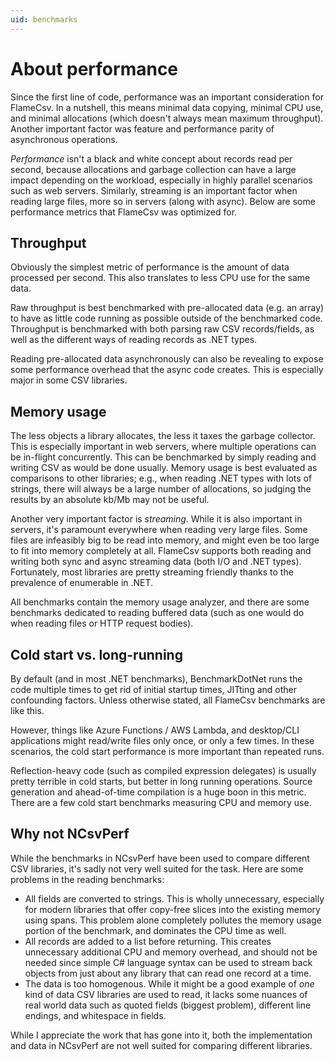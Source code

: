 ```yaml
---
uid: benchmarks
---
```


# About performance

Since the first line of code, performance was an important consideration for FlameCsv. In a nutshell, this means
minimal data copying, minimal CPU use, and minimal allocations (which doesn't always mean maximum throughput).
Another important factor was feature and performance parity of asynchronous operations.

_Performance_ isn't a black and white concept about records read per second, because allocations and garbage collection
can have a large impact depending on the workload, especially in highly parallel scenarios such as web servers.
Similarly, streaming is an important factor when reading large files, more so in servers (along with async).
Below are some performance metrics that FlameCsv was optimized for.


## Throughput

Obviously the simplest metric of performance is the amount of data processed per second. This also translates to less
CPU use for the same data.

Raw throughput is best benchmarked with pre-allocated data (e.g. an array) to have as little code running as possible
outside of the benchmarked code. Throughput is benchmarked with both parsing raw CSV records/fields, as well as the
different ways of reading records as .NET types.

Reading pre-allocated data asynchronously can also be revealing to expose some performance overhead that the async
code creates. This is especially major in some CSV libraries.


## Memory usage

The less objects a library allocates, the less it taxes the garbage collector. This is especially important in
web servers, where multiple operations can be in-flight concurrently. This can be benchmarked by simply
reading and writing CSV as would be done usually. Memory usage is best evaluated as comparisons to other libraries; e.g.,
when reading .NET types with lots of strings, there will always be a large number of allocations, so judging the results
by an absolute kb/Mb may not be useful.

Another very important factor is _streaming_. While it is also important in servers, it's paramount everywhere when reading very large files.
Some files are infeasibly big to be read into memory, and might even be too large to fit into memory completely at all.
FlameCsv supports both reading and writing both sync and async streaming data (both I/O and .NET types).
Fortunately, most libraries are pretty streaming friendly thanks to the prevalence of enumerable in .NET.

All benchmarks contain the memory usage analyzer, and there are some benchmarks dedicated to reading
buffered data (such as one would do when reading files or HTTP request bodies).


## Cold start vs. long-running

By default (and in most .NET benchmarks), BenchmarkDotNet runs the code multiple times to get rid of initial startup
times, JITting and other confounding factors. Unless otherwise stated, all FlameCsv benchmarks are like this.

However, things like Azure Functions / AWS Lambda, and desktop/CLI applications might read/write files only once, or only a few times.
In these scenarios, the cold start performance is more important than repeated runs.

Reflection-heavy code (such as compiled expression delegates) is usually pretty terrible in cold starts, but better in long running operations.
Source generation and ahead-of-time compilation is a huge boon in this metric.
There are a few cold start benchmarks measuring CPU and memory use.


## Why not NCsvPerf

While the benchmarks in NCsvPerf have been used to compare different CSV libraries, it's sadly not very well suited for the task.
Here are some problems in the reading benchmarks:

- All fields are converted to strings. This is wholly unnecessary, especially for modern libraries that
  offer copy-free slices into the existing memory using spans. This problem alone completely pollutes the memory usage portion
  of the benchmark, and dominates the CPU time as well.
- All records are added to a list before returning. This creates unnecessary additional CPU and memory overhead,
  and should not be needed since simple C# language syntax can be used to stream back objects from just about any
  library that can read one record at a time.
- The data is too homogenous. While it might be a good example of _one_ kind of data CSV libraries are used to read,
  it lacks some nuances of real world data such as quoted fields (biggest problem), different line endings, and whitespace in fields.

While I appreciate the work that has gone into it, both the implementation and data in NCsvPerf are not well suited
for comparing different libraries.
